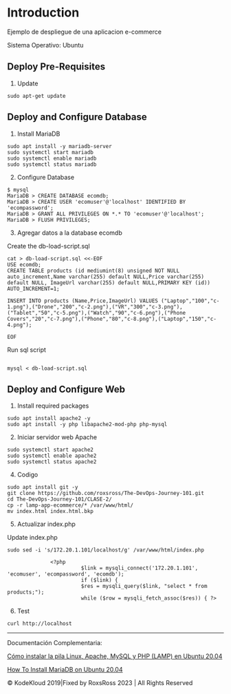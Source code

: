 # Introduction

Ejemplo de despliegue de una aplicacion e-commerce

Sistema Operativo: Ubuntu

## Deploy Pre-Requisites

1. Update

```
sudo apt-get update
```

## Deploy and Configure Database

1. Install MariaDB

```
sudo apt install -y mariadb-server
sudo systemctl start mariadb
sudo systemctl enable mariadb
sudo systemctl status mariadb
```

2. Configure Database

```
$ mysql
MariaDB > CREATE DATABASE ecomdb;
MariaDB > CREATE USER 'ecomuser'@'localhost' IDENTIFIED BY 'ecompassword';
MariaDB > GRANT ALL PRIVILEGES ON *.* TO 'ecomuser'@'localhost';
MariaDB > FLUSH PRIVILEGES;
```

3. Agregar datos a la database ecomdb

Create the db-load-script.sql

```
cat > db-load-script.sql <<-EOF
USE ecomdb;
CREATE TABLE products (id mediumint(8) unsigned NOT NULL auto_increment,Name varchar(255) default NULL,Price varchar(255) default NULL, ImageUrl varchar(255) default NULL,PRIMARY KEY (id)) AUTO_INCREMENT=1;

INSERT INTO products (Name,Price,ImageUrl) VALUES ("Laptop","100","c-1.png"),("Drone","200","c-2.png"),("VR","300","c-3.png"),("Tablet","50","c-5.png"),("Watch","90","c-6.png"),("Phone Covers","20","c-7.png"),("Phone","80","c-8.png"),("Laptop","150","c-4.png");

EOF
```

Run sql script

```

mysql < db-load-script.sql
```


## Deploy and Configure Web

1. Install required packages

```
sudo apt install apache2 -y
sudo apt install -y php libapache2-mod-php php-mysql
```

2. Iniciar servidor web Apache

```
sudo systemctl start apache2 
sudo systemctl enable apache2 
sudo systemctl status apache2 
```

4. Codigo

```
sudo apt install git -y
git clone https://github.com/roxsross/The-DevOps-Journey-101.git
cd The-DevOps-Journey-101/CLASE-2/
cp -r lamp-app-ecommerce/* /var/www/html/
mv index.html index.html.bkp
```

5. Actualizar index.php

Update index.php

```
sudo sed -i 's/172.20.1.101/localhost/g' /var/www/html/index.php

              <?php
                        $link = mysqli_connect('172.20.1.101', 'ecomuser', 'ecompassword', 'ecomdb');
                        if ($link) {
                        $res = mysqli_query($link, "select * from products;");
                        while ($row = mysqli_fetch_assoc($res)) { ?>
```

6. Test

```
curl http://localhost
```
---

Documentación Complementaria:

[Cómo instalar la pila Linux, Apache, MySQL y PHP (LAMP) en Ubuntu 20.04](https://www.digitalocean.com/community/tutorials/how-to-install-linux-apache-mysql-php-lamp-stack-on-ubuntu-20-04-es)

[How To Install MariaDB on Ubuntu 20.04](https://www.digitalocean.com/community/tutorials/how-to-install-mariadb-on-ubuntu-20-04)


© KodeKloud 2019|Fixed by RoxsRoss 2023 | All Rights Reserved
